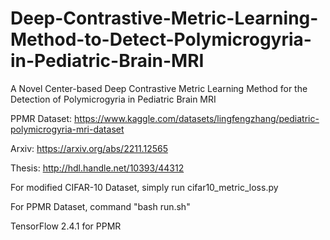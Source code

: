 # Deep-Contrastive-Metric-Learning-Method-to-Detect-Polymicrogyria-in-Pediatric-Brain-MRI
A Novel Center-based Deep Contrastive Metric Learning Method for the Detection of Polymicrogyria in Pediatric Brain MRI

PPMR Dataset: https://www.kaggle.com/datasets/lingfengzhang/pediatric-polymicrogyria-mri-dataset

Arxiv: https://arxiv.org/abs/2211.12565

Thesis: http://hdl.handle.net/10393/44312

For modified CIFAR-10 Dataset, simply run cifar10_metric_loss.py

For PPMR Dataset, command "bash run.sh"

TensorFlow 2.4.1 for PPMR
